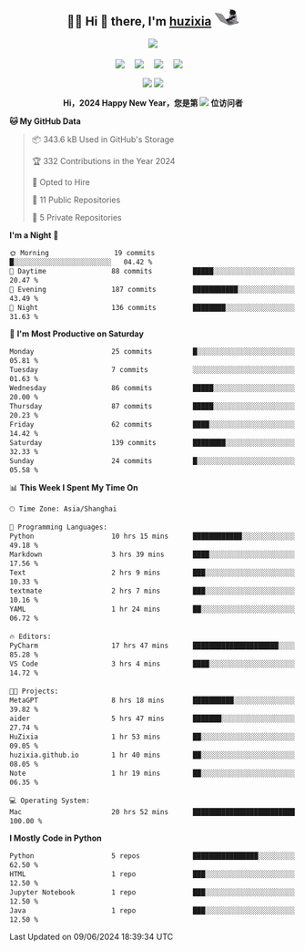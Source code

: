<div align="center">

## :woman_technologist: Hi 👋 there, I'm [huzixia](https://huzixia.github.io/) <img height="30" src="images/work.gif" />

  <!-- dynamic typing effect 动态打字效果 -->
  <div>
    <a href="https://huzixia.github.io/">
      <img src="https://readme-typing-svg.demolab.com?font=Fira+Code&pause=1000&width=435&lines=console.log(%22Hello%2C%20World%22);胡同学祝您心想事成!&center=true&size=27" />
    </a>
  </div>

  <div>&nbsp;</div>

  <!-- profile logo 个人资料徽标 -->
  <div>
    <a href="https://huzixia.github.io/"><img src="https://img.shields.io/badge/Website-博客-orange" /></a>&emsp;
    <a href="https://www.zhihu.com/people/hu-zi-xia-91"><img src="https://img.shields.io/badge/ZhiHu-知乎-blue" /></a>&emsp;
    <a href="https://twitter.com/zixia80631/"><img src="https://img.shields.io/badge/Twitter-推特-black" /></a>&emsp;
    <a href="https://github.com/HuZixia/Text2Video/assets/38995480/244e64be-3dc4-46bb-8aff-523d8a235a1e"><img src="https://img.shields.io/badge/WeChat-微信-07c160" /></a>&emsp;

  </div>

[//]: # (### Github Stats)

 <p>
   <img src="https://github-readme-stats.vercel.app/api?username=HuZixia&rank_icon=github&theme=react&border_color=61dafb&hide_border=true" />
   <img src="https://github-readme-stats.vercel.app/api/top-langs/?username=HuZixia&hide=c%23,powershell,Mathematica,Ruby,Objective-C,Objective-C%2b%2b,Cuda&title_color=61dafb&text_color=ffffff&icon_color=61dafb&bg_color=20232a&langs_count=8&layout=compact&border_color=61dafb&hide_border=true&size_weight=0.5&count_weight=0.5" />
 </p>

</div>

<div align="center"><b>Hi，2024 Happy New Year，您是第 <img src="https://profile-counter.glitch.me/HuZixia/count.svg"></img> 位访问者</b></div>


[//]: # (*   Github Stats)
[//]: # (![Top Langs]&#40;https://github-readme-stats.vercel.app/api/top-langs/?username=HuZixia\&layout=compact&#41;)
[//]: # (![HuZixia's GitHub stats]&#40;https://github-readme-stats.vercel.app/api?username=HuZixia\&rank_icon=github&theme=tokyonight&#41;)


<!--START_SECTION:waka-->
**🐱 My GitHub Data** 

> 📦 343.6 kB Used in GitHub's Storage 
 > 
> 🏆 332 Contributions in the Year 2024
 > 
> 💼 Opted to Hire
 > 
> 📜 11 Public Repositories 
 > 
> 🔑 5 Private Repositories 
 > 
**I'm a Night 🦉** 

```text
🌞 Morning                19 commits          █░░░░░░░░░░░░░░░░░░░░░░░░   04.42 % 
🌆 Daytime                88 commits          █████░░░░░░░░░░░░░░░░░░░░   20.47 % 
🌃 Evening                187 commits         ███████████░░░░░░░░░░░░░░   43.49 % 
🌙 Night                  136 commits         ████████░░░░░░░░░░░░░░░░░   31.63 % 
```
📅 **I'm Most Productive on Saturday** 

```text
Monday                   25 commits          █░░░░░░░░░░░░░░░░░░░░░░░░   05.81 % 
Tuesday                  7 commits           ░░░░░░░░░░░░░░░░░░░░░░░░░   01.63 % 
Wednesday                86 commits          █████░░░░░░░░░░░░░░░░░░░░   20.00 % 
Thursday                 87 commits          █████░░░░░░░░░░░░░░░░░░░░   20.23 % 
Friday                   62 commits          ████░░░░░░░░░░░░░░░░░░░░░   14.42 % 
Saturday                 139 commits         ████████░░░░░░░░░░░░░░░░░   32.33 % 
Sunday                   24 commits          █░░░░░░░░░░░░░░░░░░░░░░░░   05.58 % 
```


📊 **This Week I Spent My Time On** 

```text
🕑︎ Time Zone: Asia/Shanghai

💬 Programming Languages: 
Python                   10 hrs 15 mins      ████████████░░░░░░░░░░░░░   49.18 % 
Markdown                 3 hrs 39 mins       ████░░░░░░░░░░░░░░░░░░░░░   17.56 % 
Text                     2 hrs 9 mins        ███░░░░░░░░░░░░░░░░░░░░░░   10.33 % 
textmate                 2 hrs 7 mins        ███░░░░░░░░░░░░░░░░░░░░░░   10.16 % 
YAML                     1 hr 24 mins        ██░░░░░░░░░░░░░░░░░░░░░░░   06.72 % 

🔥 Editors: 
PyCharm                  17 hrs 47 mins      █████████████████████░░░░   85.28 % 
VS Code                  3 hrs 4 mins        ████░░░░░░░░░░░░░░░░░░░░░   14.72 % 

🐱‍💻 Projects: 
MetaGPT                  8 hrs 18 mins       ██████████░░░░░░░░░░░░░░░   39.82 % 
aider                    5 hrs 47 mins       ███████░░░░░░░░░░░░░░░░░░   27.74 % 
HuZixia                  1 hr 53 mins        ██░░░░░░░░░░░░░░░░░░░░░░░   09.05 % 
huzixia.github.io        1 hr 40 mins        ██░░░░░░░░░░░░░░░░░░░░░░░   08.05 % 
Note                     1 hr 19 mins        ██░░░░░░░░░░░░░░░░░░░░░░░   06.35 % 

💻 Operating System: 
Mac                      20 hrs 52 mins      █████████████████████████   100.00 % 
```

**I Mostly Code in Python** 

```text
Python                   5 repos             ████████████████░░░░░░░░░   62.50 % 
HTML                     1 repo              ███░░░░░░░░░░░░░░░░░░░░░░   12.50 % 
Jupyter Notebook         1 repo              ███░░░░░░░░░░░░░░░░░░░░░░   12.50 % 
Java                     1 repo              ███░░░░░░░░░░░░░░░░░░░░░░   12.50 % 
```




 Last Updated on 09/06/2024 18:39:34 UTC
<!--END_SECTION:waka-->


<!--
**HuZixia/HuZixia** is a ✨ _special_ ✨ repository because its `README.md` (this file) appears on your GitHub profile.

Here are some ideas to get you started:

- 🔭 I’m currently working on ...
- 🌱 I’m currently learning ...
- 👯 I’m looking to collaborate on ...
- 🤔 I’m looking for help with ...
- 💬 Ask me about ...
- 📫 How to reach me: ...
- 😄 Pronouns: ...
- ⚡ Fun fact: ...
-->
